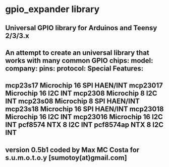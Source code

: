 gpio_expander library
=====================

Universal GPIO library for Arduinos and Teensy 2/3/3.x
--------------------------------------------------------------------------------------
An attempt to create an universal library that works with many common GPIO chips:
model:			company:		pins:		protocol:		Special Features:
--------------------------------------------------------------------------------------
mcp23s17		Microchip		16			SPI					HAEN/INT
mcp23017		Microchip		16			I2C					INT
mcp2308			Microchip		8			  I2C					INT
mcp23s08		Microchip		8			  SPI					HAEN/INT
mcp23s18		Microchip		16			SPI					HAEN/INT
mcp23018		Microchip		16			I2C					INT
mcp23016		Microchip		16			I2C					INT
pcf8574			NTX				  8			  I2C					INT
pcf8574ap		NTX				  8			  I2C					INT
--------------------------------------------------------------------------------------
version 0.5b1
coded by Max MC Costa for s.u.m.o.t.o.y [sumotoy(at)gmail.com]
--------------------------------------------------------------------------------------
